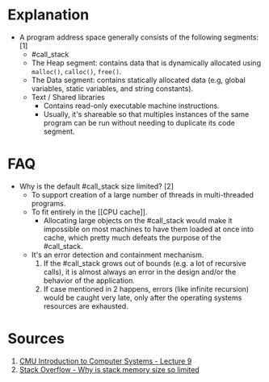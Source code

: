 # Explanation
- A program address space generally consists of the following segments: [1]
	- #call_stack 
	- The Heap segment: contains data that is dynamically allocated using `malloc()`, `calloc()`, `free()`.
	- The Data segment: contains statically allocated data (e.g, global variables, static variables, and string constants).
	- Text / Shared libraries
		- Contains read-only executable machine instructions.
		- Usually, it's shareable so that multiples instances of the same program can be run without needing to duplicate its code segment.

# FAQ
- Why is the default #call_stack size limited? [2]
	- To support creation of a large number of threads in multi-threaded programs.
	- To fit entirely in the [[CPU cache]].
		- Allocating large objects on the #call_stack would make it impossible on most machines to have them loaded at once into cache, which pretty much defeats the purpose of the #call_stack.
	- It's an error detection and containment mechanism.
		1. If the #call_stack grows out of bounds (e.g. a lot of recursive calls), it is almost always an error in the design and/or the behavior of the application.
		2. If case mentioned in 2 happens, errors (like infinite recursion) would be caught very late, only after the operating systems resources are exhausted.

# Sources
1. [CMU Introduction to Computer Systems - Lecture 9](https://scs.hosted.panopto.com/Panopto/Pages/Sessions/List.aspx#folderID=%22b96d90ae-9871-4fae-91e2-b1627b43e25e%22)
2. [Stack Overflow - Why is stack memory size so limited](https://stackoverflow.com/questions/10482974/why-is-stack-memory-size-so-limited)

